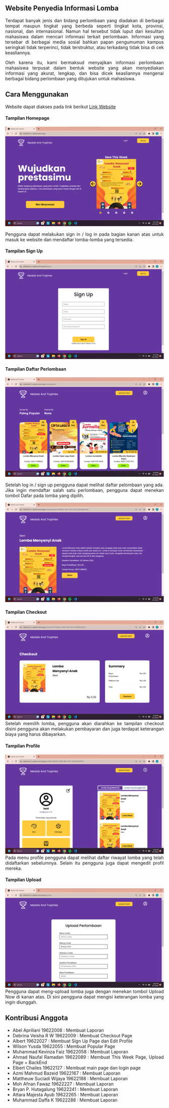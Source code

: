 
## Website Penyedia Informasi Lomba

<div style="text-align: justify;">
Terdapat banyak jenis dan bidang perlombaan yang diadakan di berbagai tempat maupun tingkat yang berbeda seperti tingkat kota, provinsi, nasional, dan internasional. Namun hal tersebut tidak luput dari kesulitan mahasiswa dalam mencari informasi terkait perlombaan. Informasi yang tersebar di berbagai media sosial bahkan papan pengumuman kampus seringkali tidak terperinci, tidak terstruktur, atau terkadang tidak bisa di cek keasliannya.

Oleh karena itu, kami bermaksud menyajikan informasi perlombaan mahasiswa terpusat dalam bentuk website  yang akan menyediakan informasi yang akurat, lengkap, dan bisa dicek keasliannya mengenai berbagai bidang perlombaan yang ditujukan untuk mahasiswa.

## Cara Menggunakan 

Website dapat diakses pada link berikut [Link Website](https://milestone-2-sparta.vercel.app/)

#### Tampilan Homepage

 ![Home](src/screenshot/1.png)

<div style="text-align: justify;">
Pengguna dapat melakukan sign in / log in pada bagian kanan atas untuk masuk ke website dan mendaftar lomba-lomba yang tersedia.

#### Tampilan Sign Up
 ![SignUp](src/screenshot/2.png)

#### Tampilan Daftar Perlombaan
 ![Daftar](src/screenshot/3.png)

 Setelah log in / sign up pengguna dapat melihat daftar pelombaan yang ada. Jika ingin mendaftar salah satu perlombaan, pengguna dapat menekan tombol Dafar pada lomba yang dipilih.

 ![Daftar](src/screenshot/4.png)

#### Tampilan Checkout
 ![Checkout](src/screenshot/5.png)
 Setelah memilih lomba, pengguna akan diarahkan ke tampilan checkout disini pengguna akan melakukan pembayaran dan juga terdapat keterangan biaya yang harus dibayarkan.

#### Tampilan Profile
![Profile](src/screenshot/6.png)
Pada menu profile pengguna dapat melihat daftar riwayat lomba yang telah didaftarkan sebelumnya. Selain itu pengguna juga dapat mengedit profil mereka.

#### Tampilan Upload
![Upload](src/screenshot/7.png)
Pengguna dapat meng-upload lomba juga dengan menekan tombol Upload Now di kanan atas. Di sini pengguna dapat mengisi keterangan lomba yang ingin diunggah.

## Kontribusi Anggota
- Abel Apriliani 19622008 : Membuat Laporan
- Debrina Veisha R W 19622009  : Membuat Checkout Page
- Albert 19622027 : Membuat Sign Up Page dan Edit Profile
- Wilson Yusda 19622055 : Membuat Popular Page
- Muhammad Kevinza Faiz	19622058 : Membuat Laporan
- Ahmad Naufal Ramadan	19622089 : Membuat This Week Page, Upload Page + BackEnd
- Elbert Chailes 19622127 : Membuat main page dan login page
- Azmi Mahmud Bazeid 19622167 : Membuat Laporan
- Mattheuw Suciadi Wijaya 19622188 : Membuat Laporan
- Moh Afnan Fawaz		19622227 : Membuat Laporan
- Bryan P. Hutagalung 		19622241 : Membuat Laporan
- Attara Majesta Ayub		19622265 : Membuat Laporan
- Muhammad Daffa K		19622288 : Membuat Laporan

